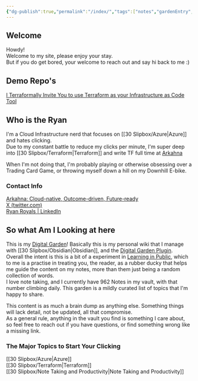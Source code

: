 ```yaml
---
{"dg-publish":true,"permalink":"/index/","tags":["notes","gardenEntry","gardenEntry"]}
---
```



## Welcome

Howdy!  
Welcome to my site, please enjoy your stay.  
But if you do get bored, your welcome to reach out and say hi back to me :)  

## Demo Repo's

[I Terraformally Invite You to use Terraform as your Infrastructure as Code Tool](https://github.com/ryan-royals/itfiytytayiact-tf-demo)

## Who is the Ryan

I'm a Cloud Infrastructure nerd that focuses on [[30 Slipbox/Azure\|Azure]] and hates clicking.  
Due to my constant battle to reduce my clicks per minute, I'm super deep into [[30 Slipbox/Terraform\|Terraform]] and write TF full time at [Arkahna](https://arkahna.io/)

When I'm not doing that, I'm probably playing or otherwise obsessing over a Trading Card Game, or throwing myself down a hill on my Downhill E-bike.

### Contact Info

[Arkahna: Cloud-native, Outcome-driven, Future-ready](https://arkahna.io/)  
[X (twitter.com)](https://twitter.com/RyanRRoyals)  
[Ryan Royals | LinkedIn](https://www.linkedin.com/in/ryan-royals-17785b148/)

## So what Am I Looking at here

This is my [Digital Garden](https://maggieappleton.com/garden-history)! Basically this is my personal wiki that I manage with [[30 Slipbox/Obsidian\|Obsidian]], and the [Digital Garden Plugin](https://dg-docs.ole.dev/).  
Overall the intent is this is a bit of a experiment in [Learning in Public](https://medium.com/my-learning-journal/why-you-should-learn-in-public-4fd3a6239549), which to me is a practise in treating you, the reader, as a rubber ducky that helps me guide the content on my notes, more than them just being a random collection of words.  
I love note taking, and I currently have 962 Notes in my vault, with that number climbing daily. This garden is a mildly curated list of topics that I'm happy to share.

This content is as much a brain dump as anything else. Something things will lack detail, not be updated, all that compromise.  
As a general rule, anything in the vault you find is something I care about, so feel free to reach out if you have questions, or find something wrong like a missing link.

### The Major Topics to Start Your Clicking

[[30 Slipbox/Azure\|Azure]]  
[[30 Slipbox/Terraform\|Terraform]]  
[[30 Slipbox/Note Taking and Productivity\|Note Taking and Productivity]]
